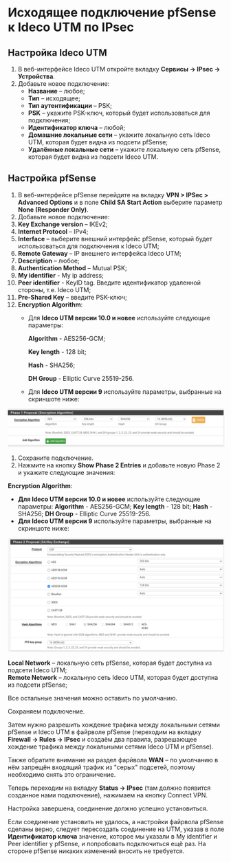 # Исходящее подключение pfSense к Ideco UTM по IPsec

## Настройка Ideco UTM

1. В веб-интерфейсе Ideco UTM откройте вкладку **Сервисы -&gt; IPsec -&gt; Устройства**.
2. Добавьте новое подключение:
   * **Название** – любое;
   * **Тип** – исходящее;
   * **Тип аутентификации** – PSK;
   * **PSK** – укажите PSK-ключ, который будет использоваться для подключения;
   * **Идентификатор ключа** – любой;
   * **Домашние локальные сети** – укажите локальную сеть Ideco UTM, которая будет видна из подсети pfSense;
   * **Удалённые локальные сети** – укажите локальную сеть pfSense, которая будет видна из подсети Ideco UTM.

## Настройка pfSense

1. В веб-интерфейсе pfSense перейдите на вкладку **VPN &gt; IPSec &gt; Advanced Options** и в поле **Child SA Start Action** выберите параметр **None \(Responder Only\)**.
2. Добавьте новое подключение:
3. **Key Exchange version** – IKEv2;
4. **Internet Protocol** – IPv4;
5. **Interface** – выберите внешний интерфейс pfSense, который будет использоваться для подключения к Ideco UTM;
6. **Remote Gateway** – IP внешнего интерфейса Ideco UTM;
7. **Description** – любое;
8. **Authentication Method** – Mutual PSK;
9. **My identifier** - My ip address;
10. **Peer identifier** - KeyID tag. Введите идентификатор удаленной стороны, т.е. Ideco UTM;
11. **Pre-Shared Key** – введите PSK-ключ;
12. **Encryption Algorithm**:
    * Для **Ideco UTM версии 10.0 и новее** используйте следующие параметры:

      **Algorithm** - AES256-GCM;

      **Key length** - 128 bit;

      **Hash** - SHA256;

      **DH Group** - Elliptic Curve 25519-256.

    * Для **Ideco UTM версии 9** используйте параметры, выбранные на скриншоте ниже:

![](../../../../.gitbook/assets/aes-v9-.png)

1. Сохраните подключение.
2. Нажмите на кнопку **Show Phase 2 Entries** и добавьте новую Phase 2 и укажите следующие значения:

**Encryption Algorithm**:

* **Для Ideco UTM версии 10.0 и новее** используйте следующие параметры:  **Algorithm** - AES256-GCM;  **Key length** - 128 bit;  **Hash** - SHA256;  **DH Group** - Elliptic Curve 25519-256. 
* **Для Ideco UTM версии 9** используйте параметры, выбранные на скриншоте ниже:

![](../../../../.gitbook/assets/esp-v9-.png)

**Local Network** – локальную сеть pfSense, которая будет доступна из подсети Ideco UTM;  
**Remote Network** – локальную сеть Ideco UTM, которая будет доступна из подсети pfSense;

Все остальные значения можно оставить по умолчанию.

Сохраняем подключение.

Затем нужно разрешить хождение трафика между локальными сетями pfSense и Ideco UTM в файрволе pfSense \(переходим на вкладку **Firewall -&gt; Rules -&gt; IPsec** и создаём два правила, разрешающее хождение трафика между локальными сетями Ideco UTM и pfSense\).

Также обратите внимание на раздел фарйвола **WAN** – по умолчанию в нём запрещён входящий трафик из "серых" подсетей, поэтому необходимо снять это ограничение.

Теперь переходим на вкладку **Status -&gt; IPsec** \(там должно появится созданное нами подключение\), нажимаем на кнопку Connect VPN.

Настройка завершена, соединение должно успешно установиться.

Если соединение установить не удалось, а настройки файрвола pfSense сделаны верно, следует пересоздать соединение на UTM, указав в поле **Идентификатор ключа** значение, которое мы указали в My identifier и Peer identifier у pfSense, и попробовать подключиться ещё раз. На стороне pfSense никаких изменений вносить не требуется.

